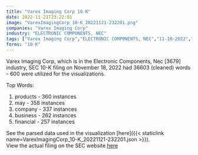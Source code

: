 ```yaml
---
title: "Varex Imaging Corp 10-K"
date: 2022-11-21T23:22:01
image: "VarexImagingCorp_10-K_20221121-232201.png"
companies: "Varex Imaging Corp"
industry: "ELECTRONIC COMPONENTS, NEC"
tags: ["Varex Imaging Corp","ELECTRONIC COMPONENTS, NEC","11-18-2022","10-K"]
forms: "10-K"
---
```

Varex Imaging Corp, which is in the Electronic Components, Nec [3679] industry, SEC 10-K filing on November 18, 2022 had 36603 (cleaned) words - 600 were utilized for the visualizations.

Top Words:
1. products - 360 instances
2. may - 358 instances
3. company - 337 instances
4. business - 262 instances
5. financial - 257 instances


See the parsed data used in the visualization [here]({{< staticlink name=VarexImagingCorp_10-K_20221121-232201.json >}}).  
View the actual filing on the SEC website [here](https://www.sec.gov/Archives/edgar/data/1681622/0001681622-22-000091.txt)